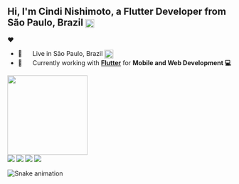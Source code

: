 
## Hi, I'm Cindi Nishimoto, a Flutter Developer from São Paulo, Brazil <img align="center" src="https://user-images.githubusercontent.com/45148915/150196899-7ec7aadb-d28c-4aa8-abf1-44a81b82fb0d.png" width="20"  height="20" /> </h1> ❤️

  - 📍  &nbsp;&nbsp;&nbsp;&nbsp; Live in São Paulo, Brazil <img align="center" src="https://user-images.githubusercontent.com/45148915/150196899-7ec7aadb-d28c-4aa8-abf1-44a81b82fb0d.png" width="20"  height="20" />
  - 📱  &nbsp;&nbsp;&nbsp;&nbsp; Currently working with **[Flutter](https://flutter.dev/)** for **Mobile and Web Development 💻**

<div align="left">
  <a href="https://github.com/cindistar">
  <img height="180em" src="https://github-readme-stats.vercel.app/api?username=cindistar&show_icons=true&theme=dracula&include_all_commits=true&count_private=true"/>
</div>
  <a href="https://www.linkedin.com/in/cindinishimoto" target="_blank"><img src="https://img.shields.io/badge/-LinkedIn-%230077B5?style=for-the-badge&logo=linkedin&logoColor=white" target="_blank"></a> 
 <a href="https://instagram.com/cindi_devqueen" target="_blank"><img src="https://img.shields.io/badge/-Instagram-%23E4405F?style=for-the-badge&logo=instagram&logoColor=white" target="_blank"></a>
 <a href="https://discord.gg/#4708" target="_blank"><img src="https://img.shields.io/badge/Discord-7289DA?style=for-the-badge&logo=discord&logoColor=white" target="_blank"></a> 
  <a href = "mailto:cindi_nishi@hotmail.com"><img src="https://img.shields.io/badge/-Hotmail-%23333?style=for-the-badge&logo=gmail&logoColor=white" target="_blank"></a>

![Snake animation](https://github.com/cindistar/blob/output/github-contribution-grid-snake.svg)
